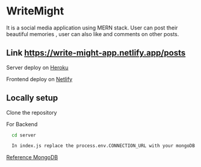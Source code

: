 
# WriteMight

It is a social media application using MERN stack. User can post their beautiful memories , user can also like and comments on other posts.




## Link https://write-might-app.netlify.app/posts

Server deploy on [Heroku](https://dashboard.heroku.com/)

Frontend deploy on [Netlify](https://www.netlify.com/)


## Locally setup

Clone the repository

For Backend

```bash
  cd server
```
```bash
  In index.js replace the process.env.CONNECTION_URL with your mongoDB CONNECTION_URL
```
 [Reference MongoDB](https://www.mongodb.com/docs/manual/reference/connection-string/)






